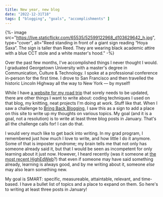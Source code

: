 ```yaml
---
title: New year, new blog
date: "2022-12-31T18"
tags: [ "blogging", "goals", "accomplishments" ]
---
```


{%- image src="https://live.staticflickr.com/65535/52599122968_d103629642_h.jpg", type="cover", alt="Reed standing in front of a giant sign reading “Hoya Saxa”. The sign is taller than Reed. They are wearing black academic attire with a blue CCT stole and a white master's hood." -%}

Over the past few months, I've accomplished things I never thought I would. I graduated Georgetown University with a master's degree in Communication, Culture & Technology. I spoke at a professional conference in-person for the first time. I drove to San Francisco and then travelled the historic Lincoln Highway all the way to New York &#8212; by myself!

While I have [a website for my road trip](https://www.lincolnhighwayjournal.com/) that sorely needs to be updated, there are other things I want to write about: coding techniques I used on that blog, my knitting, neat projects I'm doing at work. Stuff like that. When I saw a challenge to [Bring Back Blogging](https://bringback.blog/), I saw this as a sign to add a place on this site to write up my thoughts on various topics. My goal (and it is a goal, not a resolution) is to write at least three blog posts in January. That's all the challenge calls for! I can do that.

I would very much like to get back into writing. In my grad program, I remembered just how much I love to write, and how little I do it anymore. Some of that is imposter syndrome; my brain tells me that not only has someone already said it, but that I would be seen as incompetent for only learning about it just now. However, I heard recently (was it someone at [the most recent HighEdWeb](https://events.highedweb.org/heweb22)?) that even if someone may have said something already, learning is always good, and by me writing about it, someone _else_ may also learn something new.

My goal is <abbr>SMART</abbr>: specific, measureable, attaintable, relevant, and time-based. I have a bullet list of topics and a place to expand on them. So here's to writing at least three posts in January!
